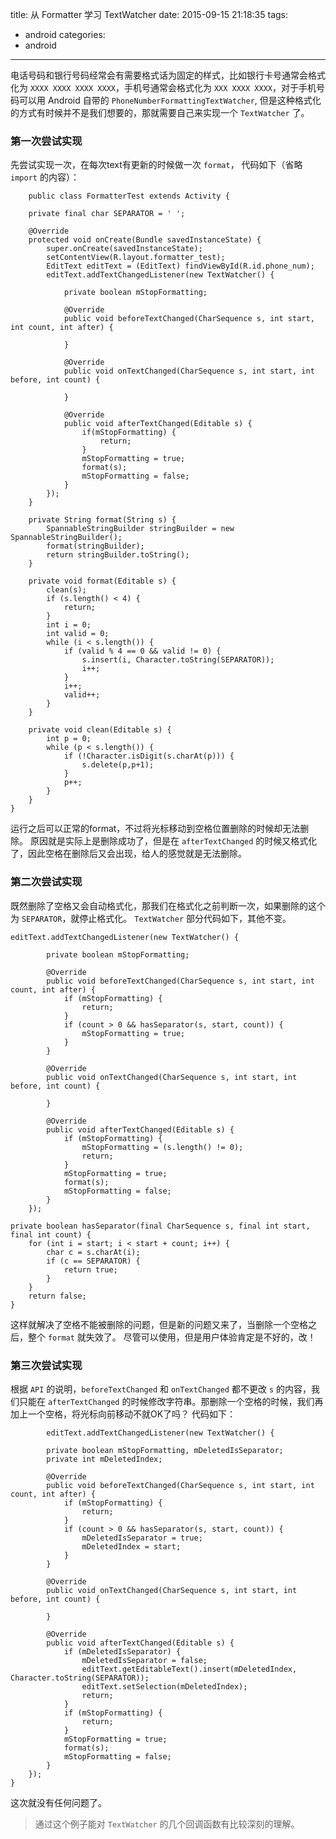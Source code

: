 title: 从 Formatter 学习 TextWatcher
date: 2015-09-15 21:18:35
tags: 
-  android
categories:
-  android
---
<!-- toc -->

电话号码和银行号码经常会有需要格式话为固定的样式，比如银行卡号通常会格式化为 `XXXX XXXX XXXX XXXX`，手机号通常会格式化为 `XXX XXXX XXXX`，对于手机号码可以用 Android 自带的 `PhoneNumberFormattingTextWatcher`, 但是这种格式化的方式有时候并不是我们想要的，那就需要自己来实现一个 `TextWatcher` 了。

<!--more--> 

### 第一次尝试实现
先尝试实现一次，在每次text有更新的时候做一次 `format`， 代码如下（省略 `import` 的内容）：

        public class FormatterTest extends Activity {
    
        private final char SEPARATOR = ' ';
    
        @Override
        protected void onCreate(Bundle savedInstanceState) {
            super.onCreate(savedInstanceState);
            setContentView(R.layout.formatter_test);
            EditText editText = (EditText) findViewById(R.id.phone_num);
            editText.addTextChangedListener(new TextWatcher() {
    
                private boolean mStopFormatting;
    
                @Override
                public void beforeTextChanged(CharSequence s, int start, int count, int after) {
    
                }
    
                @Override
                public void onTextChanged(CharSequence s, int start, int before, int count) {
    
                }
    
                @Override
                public void afterTextChanged(Editable s) {
                    if(mStopFormatting) {
                        return;
                    }
                    mStopFormatting = true;
                    format(s);
                    mStopFormatting = false;
                }
            });
        }
    
        private String format(String s) {
            SpannableStringBuilder stringBuilder = new SpannableStringBuilder();
            format(stringBuilder);
            return stringBuilder.toString();
        }
    
        private void format(Editable s) {
            clean(s);
            if (s.length() < 4) {
                return;
            }
            int i = 0;
            int valid = 0;
            while (i < s.length()) {
                if (valid % 4 == 0 && valid != 0) {
                    s.insert(i, Character.toString(SEPARATOR));
                    i++;
                }
                i++;
                valid++;
            }
        }
    
        private void clean(Editable s) {
            int p = 0;
            while (p < s.length()) {
                if (!Character.isDigit(s.charAt(p))) {
                    s.delete(p,p+1);
                }
                p++;
            }
        }
    }

运行之后可以正常的format，不过将光标移动到空格位置删除的时候却无法删除。
原因就是实际上是删除成功了，但是在 `afterTextChanged` 的时候又格式化了，因此空格在删除后又会出现，给人的感觉就是无法删除。

### 第二次尝试实现
既然删除了空格又会自动格式化，那我们在格式化之前判断一次，如果删除的这个为 `SEPARATOR`，就停止格式化。
`TextWatcher` 部分代码如下，其他不变。

    editText.addTextChangedListener(new TextWatcher() {

            private boolean mStopFormatting;

            @Override
            public void beforeTextChanged(CharSequence s, int start, int count, int after) {
                if (mStopFormatting) {
                    return;
                }
                if (count > 0 && hasSeparator(s, start, count)) {
                    mStopFormatting = true;
                }
            }

            @Override
            public void onTextChanged(CharSequence s, int start, int before, int count) {

            }

            @Override
            public void afterTextChanged(Editable s) {
                if (mStopFormatting) {
                    mStopFormatting = (s.length() != 0);
                    return;
                }
                mStopFormatting = true;
                format(s);
                mStopFormatting = false;
            }
        });
        
    private boolean hasSeparator(final CharSequence s, final int start, final int count) {
        for (int i = start; i < start + count; i++) {
            char c = s.charAt(i);
            if (c == SEPARATOR) {
                return true;
            }
        }
        return false;
    }

这样就解决了空格不能被删除的问题，但是新的问题又来了，当删除一个空格之后，整个 `format` 就失效了。
尽管可以使用，但是用户体验肯定是不好的，改！

### 第三次尝试实现
根据 `API` 的说明，`beforeTextChanged` 和 `onTextChanged` 都不更改 `s` 的内容，我们只能在  `afterTextChanged` 的时候修改字符串。那删除一个空格的时候，我们再加上一个空格，将光标向前移动不就OK了吗？ 代码如下：

            editText.addTextChangedListener(new TextWatcher() {

            private boolean mStopFormatting, mDeletedIsSeparator;
            private int mDeletedIndex;

            @Override
            public void beforeTextChanged(CharSequence s, int start, int count, int after) {
                if (mStopFormatting) {
                    return;
                }
                if (count > 0 && hasSeparator(s, start, count)) {
                    mDeletedIsSeparator = true;
                    mDeletedIndex = start;
                }
            }

            @Override
            public void onTextChanged(CharSequence s, int start, int before, int count) {

            }

            @Override
            public void afterTextChanged(Editable s) {
                if (mDeletedIsSeparator) {
                    mDeletedIsSeparator = false;
                    editText.getEditableText().insert(mDeletedIndex, Character.toString(SEPARATOR));
                    editText.setSelection(mDeletedIndex);
                    return;
                }
                if (mStopFormatting) {
                    return;
                }
                mStopFormatting = true;
                format(s);
                mStopFormatting = false;
            }
        });
    }
    
这次就没有任何问题了。

> 通过这个例子能对 `TextWatcher` 的几个回调函数有比较深刻的理解。    